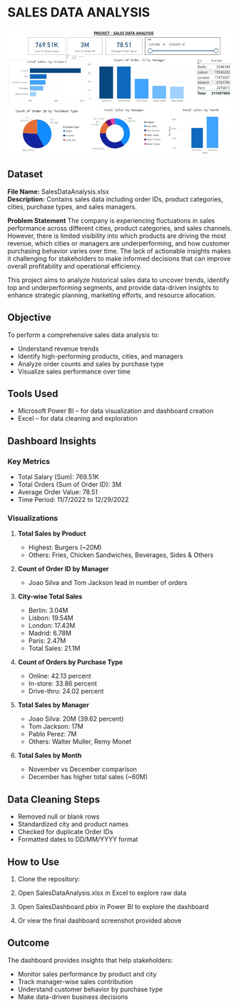 # SALES DATA ANALYSIS

![Sales Dashboard](./Sale_Data_Analysis.jpg)

## Dataset

**File Name:** SalesDataAnalysis.xlsx  
**Description:** Contains sales data including order IDs, product categories, cities, purchase types, and sales managers.


**Problem Statement**
The company is experiencing fluctuations in sales performance across different cities, product categories, and sales channels. However, there is limited visibility into which products are driving the most revenue, which cities or managers are underperforming, and how customer purchasing behavior varies over time. The lack of actionable insights makes it challenging for stakeholders to make informed decisions that can improve overall profitability and operational efficiency.

This project aims to analyze historical sales data to uncover trends, identify top and underperforming segments, and provide data-driven insights to enhance strategic planning, marketing efforts, and resource allocation.


## Objective

To perform a comprehensive sales data analysis to:
- Understand revenue trends
- Identify high-performing products, cities, and managers
- Analyze order counts and sales by purchase type
- Visualize sales performance over time

## Tools Used

- Microsoft Power BI – for data visualization and dashboard creation
- Excel – for data cleaning and exploration

## Dashboard Insights

### Key Metrics

- Total Salary (Sum): 769.51K  
- Total Orders (Sum of Order ID): 3M  
- Average Order Value: 78.51  
- Time Period: 11/7/2022 to 12/29/2022

### Visualizations

1. **Total Sales by Product**
   - Highest: Burgers (~20M)
   - Others: Fries, Chicken Sandwiches, Beverages, Sides & Others

2. **Count of Order ID by Manager**
   - Joao Silva and Tom Jackson lead in number of orders

3. **City-wise Total Sales**
   - Berlin: 3.04M
   - Lisbon: 19.54M
   - London: 17.43M
   - Madrid: 6.78M
   - Paris: 2.47M  
   - Total Sales: 21.1M

4. **Count of Orders by Purchase Type**
   - Online: 42.13 percent
   - In-store: 33.86 percent
   - Drive-thru: 24.02 percent

5. **Total Sales by Manager**
   - Joao Silva: 20M (39.62 percent)
   - Tom Jackson: 17M
   - Pablo Perez: 7M
   - Others: Walter Muller, Remy Monet

6. **Total Sales by Month**
   - November vs December comparison
   - December has higher total sales (~60M)

## Data Cleaning Steps

- Removed null or blank rows
- Standardized city and product names
- Checked for duplicate Order IDs
- Formatted dates to DD/MM/YYYY format

## How to Use

1. Clone the repository:

2. Open SalesDataAnalysis.xlsx in Excel to explore raw data

3. Open SalesDashboard.pbix in Power BI to explore the dashboard

4. Or view the final dashboard screenshot provided above

## Outcome

The dashboard provides insights that help stakeholders:
- Monitor sales performance by product and city
- Track manager-wise sales contribution
- Understand customer behavior by purchase type
- Make data-driven business decisions



